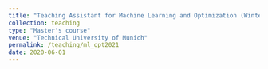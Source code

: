 ```yaml
---
title: "Teaching Assistant for Machine Learning and Optimization (Winter Semester 20/21)"
collection: teaching
type: "Master's course"
venue: "Technical University of Munich"
permalink: /teaching/ml_opt2021
date: 2020-06-01
---
```

